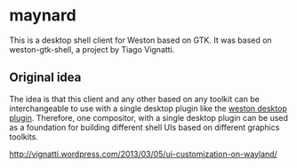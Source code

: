 # maynard

This is a desktop shell client for Weston based on GTK. It was based
on weston-gtk-shell, a project by Tiago Vignatti.

## Original idea

The idea is that this client and any other based on any toolkit can be
interchangeable to use with a single desktop plugin like the [weston desktop
plugin](https://github.com/tiagovignatti/weston-desktop-plugin). Therefore,
one compositor, with a single desktop plugin can be used as a foundation for
building different shell UIs based on different graphics toolkits.

http://vignatti.wordpress.com/2013/03/05/ui-customization-on-wayland/

